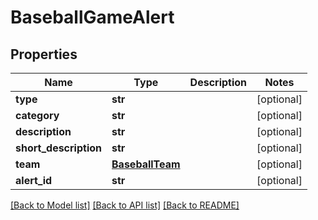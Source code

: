 # BaseballGameAlert

## Properties
Name | Type | Description | Notes
------------ | ------------- | ------------- | -------------
**type** | **str** |  | [optional] 
**category** | **str** |  | [optional] 
**description** | **str** |  | [optional] 
**short_description** | **str** |  | [optional] 
**team** | [**BaseballTeam**](BaseballTeam.md) |  | [optional] 
**alert_id** | **str** |  | [optional] 

[[Back to Model list]](../README.md#documentation-for-models) [[Back to API list]](../README.md#documentation-for-api-endpoints) [[Back to README]](../README.md)

